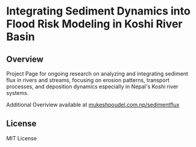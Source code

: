 # Integrating Sediment Dynamics into Flood Risk Modeling in Koshi River Basin

## Overview
Project Page for ongoing research on analyzing and integrating sediment flux in rivers and streams, focusing on erosion patterns, transport processes, and deposition dynamics especially in Nepal's Koshi river systems.

Additional Overiview available at [mukeshpoudel.com.np/sedimentflux](https://mukeshpoudel.com.np/sedimentflux)

## License
MIT License